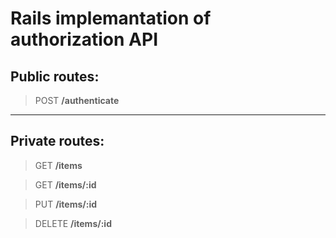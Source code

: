 # Rails implemantation of authorization API 

## Public routes:

> POST **/authenticate**

---

## Private routes:

> GET **/items**

> GET **/items/:id**

> PUT **/items/:id**

> DELETE **/items/:id**
